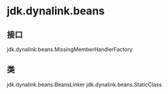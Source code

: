 # jdk.dynalink.beans

## 接口

jdk.dynalink.beans.MissingMemberHandlerFactory

## 类

jdk.dynalink.beans.BeansLinker
jdk.dynalink.beans.StaticClass




